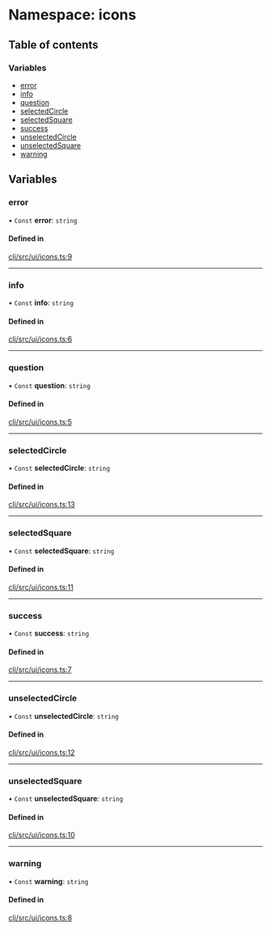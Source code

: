 # Namespace: icons

## Table of contents

### Variables

- [error](icons.md#error)
- [info](icons.md#info)
- [question](icons.md#question)
- [selectedCircle](icons.md#selectedcircle)
- [selectedSquare](icons.md#selectedsquare)
- [success](icons.md#success)
- [unselectedCircle](icons.md#unselectedcircle)
- [unselectedSquare](icons.md#unselectedsquare)
- [warning](icons.md#warning)

## Variables

### error

• `Const` **error**: `string`

#### Defined in

[cli/src/ui/icons.ts:9](https://github.com/jakubmazanec/js-tools/blob/9a16bed/packages/cli/src/ui/icons.ts#L9)

---

### info

• `Const` **info**: `string`

#### Defined in

[cli/src/ui/icons.ts:6](https://github.com/jakubmazanec/js-tools/blob/9a16bed/packages/cli/src/ui/icons.ts#L6)

---

### question

• `Const` **question**: `string`

#### Defined in

[cli/src/ui/icons.ts:5](https://github.com/jakubmazanec/js-tools/blob/9a16bed/packages/cli/src/ui/icons.ts#L5)

---

### selectedCircle

• `Const` **selectedCircle**: `string`

#### Defined in

[cli/src/ui/icons.ts:13](https://github.com/jakubmazanec/js-tools/blob/9a16bed/packages/cli/src/ui/icons.ts#L13)

---

### selectedSquare

• `Const` **selectedSquare**: `string`

#### Defined in

[cli/src/ui/icons.ts:11](https://github.com/jakubmazanec/js-tools/blob/9a16bed/packages/cli/src/ui/icons.ts#L11)

---

### success

• `Const` **success**: `string`

#### Defined in

[cli/src/ui/icons.ts:7](https://github.com/jakubmazanec/js-tools/blob/9a16bed/packages/cli/src/ui/icons.ts#L7)

---

### unselectedCircle

• `Const` **unselectedCircle**: `string`

#### Defined in

[cli/src/ui/icons.ts:12](https://github.com/jakubmazanec/js-tools/blob/9a16bed/packages/cli/src/ui/icons.ts#L12)

---

### unselectedSquare

• `Const` **unselectedSquare**: `string`

#### Defined in

[cli/src/ui/icons.ts:10](https://github.com/jakubmazanec/js-tools/blob/9a16bed/packages/cli/src/ui/icons.ts#L10)

---

### warning

• `Const` **warning**: `string`

#### Defined in

[cli/src/ui/icons.ts:8](https://github.com/jakubmazanec/js-tools/blob/9a16bed/packages/cli/src/ui/icons.ts#L8)
